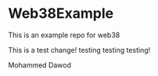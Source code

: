 # Web38Example

This is an example repo for web38

This is a test change! testing testing testing!

Mohammed Dawod
